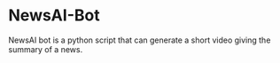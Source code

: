 # NewsAI-Bot

NewsAI bot is a python script that can generate a short video giving the summary of a news.
